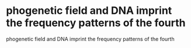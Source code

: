 # phogenetic field and DNA imprint the frequency patterns of the fourth

phogenetic field and DNA imprint the frequency patterns of the fourth